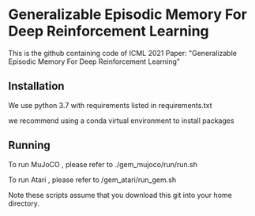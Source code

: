 # Generalizable Episodic Memory For Deep Reinforcement Learning

This is the github containing code of ICML 2021 Paper: "Generalizable Episodic Memory For Deep Reinforcement Learning"

## Installation
We use python 3.7 with requirements listed in  requirements.txt

we recommend using a conda virtual environment to install packages

## Running

To run MuJoCO , please refer to ./gem_mujoco/run/run.sh

To run Atari , please refer to /gem_atari/run_gem.sh


Note these scripts assume that you download this git into your home directory.
